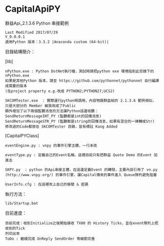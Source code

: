 # CapitalApiPY
群益Api_2.1.3.6 Python 串接範例

	Last Modified 2017/07/29
	V_0.0.0.1
	適用Python 版本：3.5.2 |Anaconda custom (64-bit)|

目錄結構簡介：

[lib]

	nPython.exe : Python DotNet執行檔，測試時請把python exe 環境指到此目錄下的 nPython.exe
	如果是其他Python 版本，請至 https://github.com/pythonnet/pythonnet 自行編譯成需要的版本 
	(在project property e.g.改成 PYTHON2;PYTHON27;UCS2)  
	
  	SKCOMTester.exe  : 實際運行python時調用，內容物跟群益給的 2.1.3.6 範例相似，
	只是大部分的 Member 被我改成了Public
	額外增加了以下兩個監聽消息的方法讓Python這邊收聽：
	SendReturnMessageINT_PY (監聽都是int的回傳消息)
	SendReturnMessageSTR_PY (監聽都是string的回傳消息，如果有混合的一律轉成Str)
	修改過的Code都放在 SKCOMTester 目錄，皆有標註 Kang Added
	

[CapitalPYClass] 

	
	eventEngine.py : vnpy 的事件引擎主體，一行未改
	
	eventType.py : 定義自己的Event名稱，這裡目前只有把群益 Quote Demo 的Event 加進去
	
	SKPY.py  : python 的Api串接主體，在這邊定義Event 的轉發，主要內容引用了 vn.py 
	(http://www.vnpy.org/) 的事件引擎，讓Capital傳來的事件進入 Queue隊列避免阻塞
	
	UserInfo.cfg : 在這裡改上自己的帳號 & 密碼

執行方法：
	
	lib/Startup.bat 
	
目前進度：

	目前完成：收到Initialize之後開始接收 TX00 的 History Ticks，並在event隊列上把收到的Tick
	列印出來
	ToDo : 繼續完成 OnReply SendOrder 等細節完善
	
